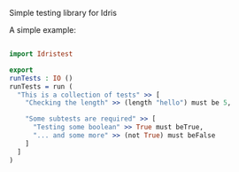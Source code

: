 Simple testing library for Idris

A simple example:

```idris

import Idristest

export
runTests : IO ()
runTests = run (
  "This is a collection of tests" >> [
    "Checking the length" >> (length "hello") must be 5,

    "Some subtests are required" >> [
      "Testing some boolean" >> True must beTrue,
      "... and some more" >> (not True) must beFalse
    ]
  ]
)
```

